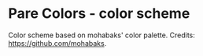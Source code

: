 # Pare Colors - color scheme
Color scheme based on mohabaks' color palette. Credits: https://github.com/mohabaks.